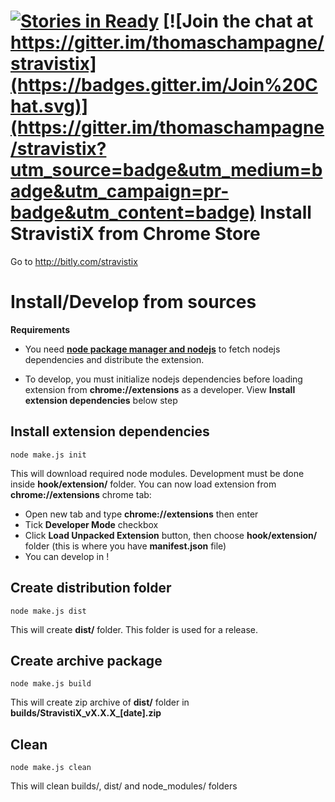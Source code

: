 [![Stories in Ready](https://badge.waffle.io/thomaschampagne/stravistix.png?label=ready&title=Ready)](http://waffle.io/thomaschampagne/stravistix)
[![Join the chat at https://gitter.im/thomaschampagne/stravistix](https://badges.gitter.im/Join%20Chat.svg)](https://gitter.im/thomaschampagne/stravistix?utm_source=badge&utm_medium=badge&utm_campaign=pr-badge&utm_content=badge)
Install StravistiX from Chrome Store
==========
Go to http://bitly.com/stravistix

Install/Develop from sources
==========
**Requirements**
* You need [**node package manager and nodejs**](http://nodejs.org/) to fetch nodejs dependencies and distribute the extension.

* To develop, you must initialize nodejs dependencies before loading extension from **chrome://extensions** as a developer. View **Install extension dependencies** below step

## Install extension dependencies
```
node make.js init
```
This will download required node modules. Development must be done inside **hook/extension/** folder.
You can now load extension from **chrome://extensions** chrome tab:

* Open new tab and type **chrome://extensions** then enter
* Tick **Developer Mode** checkbox
* Click **Load Unpacked Extension** button, then choose **hook/extension/** folder (this is where you have **manifest.json** file)
* You can develop in !

## Create distribution folder 
```
node make.js dist
```
This will create **dist/** folder. This folder is used for a release.

## Create archive package 
```
node make.js build
```
This will create zip archive of **dist/** folder in **builds/StravistiX\_vX.X.X\_[date].zip**

## Clean 
```
node make.js clean
```
This will clean builds/, dist/ and node_modules/ folders
